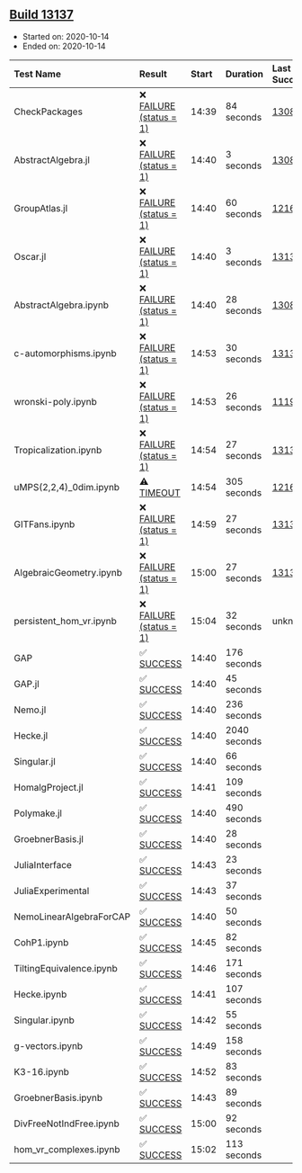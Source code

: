 ## [Build 13137](https://oscarci.mathematik.uni-kl.de/job/oscar/13137/)

* Started on: 2020-10-14
* Ended on: 2020-10-14

| Test Name    | Result | Start | Duration | Last Success | First Failure |
|:-------------|:-------|:------|:---------|:-------------|:--------------|
| CheckPackages | ❌ [FAILURE (status = 1)](https://oscarci.mathematik.uni-kl.de/job/oscar/13137/artifact/logs/build-13137/CheckPackages.log) | 14:39 | 84 seconds | [13085](https://oscarci.mathematik.uni-kl.de/job/oscar/13085/) | [13086](https://oscarci.mathematik.uni-kl.de/job/oscar/13086/) |
| AbstractAlgebra.jl | ❌ [FAILURE (status = 1)](https://oscarci.mathematik.uni-kl.de/job/oscar/13137/artifact/logs/build-13137/AbstractAlgebra.jl.log) | 14:40 | 3 seconds | [13085](https://oscarci.mathematik.uni-kl.de/job/oscar/13085/) | [13086](https://oscarci.mathematik.uni-kl.de/job/oscar/13086/) |
| GroupAtlas.jl | ❌ [FAILURE (status = 1)](https://oscarci.mathematik.uni-kl.de/job/oscar/13137/artifact/logs/build-13137/GroupAtlas.jl.log) | 14:40 | 60 seconds | [12167](https://oscarci.mathematik.uni-kl.de/job/oscar/12167/) | [12168](https://oscarci.mathematik.uni-kl.de/job/oscar/12168/) |
| Oscar.jl | ❌ [FAILURE (status = 1)](https://oscarci.mathematik.uni-kl.de/job/oscar/13137/artifact/logs/build-13137/Oscar.jl.log) | 14:40 | 3 seconds | [13136](https://oscarci.mathematik.uni-kl.de/job/oscar/13136/) | [13137](https://oscarci.mathematik.uni-kl.de/job/oscar/13137/) |
| AbstractAlgebra.ipynb | ❌ [FAILURE (status = 1)](https://oscarci.mathematik.uni-kl.de/job/oscar/13137/artifact/logs/build-13137/AbstractAlgebra.ipynb.log) | 14:40 | 28 seconds | [13085](https://oscarci.mathematik.uni-kl.de/job/oscar/13085/) | [13086](https://oscarci.mathematik.uni-kl.de/job/oscar/13086/) |
| c-automorphisms.ipynb | ❌ [FAILURE (status = 1)](https://oscarci.mathematik.uni-kl.de/job/oscar/13137/artifact/logs/build-13137/c-automorphisms.ipynb.log) | 14:53 | 30 seconds | [13136](https://oscarci.mathematik.uni-kl.de/job/oscar/13136/) | [13137](https://oscarci.mathematik.uni-kl.de/job/oscar/13137/) |
| wronski-poly.ipynb | ❌ [FAILURE (status = 1)](https://oscarci.mathematik.uni-kl.de/job/oscar/13137/artifact/logs/build-13137/wronski-poly.ipynb.log) | 14:53 | 26 seconds | [11192](https://oscarci.mathematik.uni-kl.de/job/oscar/11192/) | [11193](https://oscarci.mathematik.uni-kl.de/job/oscar/11193/) |
| Tropicalization.ipynb | ❌ [FAILURE (status = 1)](https://oscarci.mathematik.uni-kl.de/job/oscar/13137/artifact/logs/build-13137/Tropicalization.ipynb.log) | 14:54 | 27 seconds | [13136](https://oscarci.mathematik.uni-kl.de/job/oscar/13136/) | [13137](https://oscarci.mathematik.uni-kl.de/job/oscar/13137/) |
| uMPS(2,2,4)_0dim.ipynb | ⚠ [TIMEOUT](https://oscarci.mathematik.uni-kl.de/job/oscar/13137/artifact/logs/build-13137/uMPS-2-2-4-_0dim.ipynb.log) | 14:54 | 305 seconds | [12167](https://oscarci.mathematik.uni-kl.de/job/oscar/12167/) | [12168](https://oscarci.mathematik.uni-kl.de/job/oscar/12168/) |
| GITFans.ipynb | ❌ [FAILURE (status = 1)](https://oscarci.mathematik.uni-kl.de/job/oscar/13137/artifact/logs/build-13137/GITFans.ipynb.log) | 14:59 | 27 seconds | [13136](https://oscarci.mathematik.uni-kl.de/job/oscar/13136/) | [13137](https://oscarci.mathematik.uni-kl.de/job/oscar/13137/) |
| AlgebraicGeometry.ipynb | ❌ [FAILURE (status = 1)](https://oscarci.mathematik.uni-kl.de/job/oscar/13137/artifact/logs/build-13137/AlgebraicGeometry.ipynb.log) | 15:00 | 27 seconds | [13136](https://oscarci.mathematik.uni-kl.de/job/oscar/13136/) | [13137](https://oscarci.mathematik.uni-kl.de/job/oscar/13137/) |
| persistent_hom_vr.ipynb | ❌ [FAILURE (status = 1)](https://oscarci.mathematik.uni-kl.de/job/oscar/13137/artifact/logs/build-13137/persistent_hom_vr.ipynb.log) | 15:04 | 32 seconds | unknown | unknown |
| GAP | ✅ [SUCCESS](https://oscarci.mathematik.uni-kl.de/job/oscar/13137/artifact/logs/build-13137/GAP.log) | 14:40 | 176 seconds |  |  |
| GAP.jl | ✅ [SUCCESS](https://oscarci.mathematik.uni-kl.de/job/oscar/13137/artifact/logs/build-13137/GAP.jl.log) | 14:40 | 45 seconds |  |  |
| Nemo.jl | ✅ [SUCCESS](https://oscarci.mathematik.uni-kl.de/job/oscar/13137/artifact/logs/build-13137/Nemo.jl.log) | 14:40 | 236 seconds |  |  |
| Hecke.jl | ✅ [SUCCESS](https://oscarci.mathematik.uni-kl.de/job/oscar/13137/artifact/logs/build-13137/Hecke.jl.log) | 14:40 | 2040 seconds |  |  |
| Singular.jl | ✅ [SUCCESS](https://oscarci.mathematik.uni-kl.de/job/oscar/13137/artifact/logs/build-13137/Singular.jl.log) | 14:40 | 66 seconds |  |  |
| HomalgProject.jl | ✅ [SUCCESS](https://oscarci.mathematik.uni-kl.de/job/oscar/13137/artifact/logs/build-13137/HomalgProject.jl.log) | 14:41 | 109 seconds |  |  |
| Polymake.jl | ✅ [SUCCESS](https://oscarci.mathematik.uni-kl.de/job/oscar/13137/artifact/logs/build-13137/Polymake.jl.log) | 14:40 | 490 seconds |  |  |
| GroebnerBasis.jl | ✅ [SUCCESS](https://oscarci.mathematik.uni-kl.de/job/oscar/13137/artifact/logs/build-13137/GroebnerBasis.jl.log) | 14:40 | 28 seconds |  |  |
| JuliaInterface | ✅ [SUCCESS](https://oscarci.mathematik.uni-kl.de/job/oscar/13137/artifact/logs/build-13137/JuliaInterface.log) | 14:43 | 23 seconds |  |  |
| JuliaExperimental | ✅ [SUCCESS](https://oscarci.mathematik.uni-kl.de/job/oscar/13137/artifact/logs/build-13137/JuliaExperimental.log) | 14:43 | 37 seconds |  |  |
| NemoLinearAlgebraForCAP | ✅ [SUCCESS](https://oscarci.mathematik.uni-kl.de/job/oscar/13137/artifact/logs/build-13137/NemoLinearAlgebraForCAP.log) | 14:40 | 50 seconds |  |  |
| CohP1.ipynb | ✅ [SUCCESS](https://oscarci.mathematik.uni-kl.de/job/oscar/13137/artifact/logs/build-13137/CohP1.ipynb.log) | 14:45 | 82 seconds |  |  |
| TiltingEquivalence.ipynb | ✅ [SUCCESS](https://oscarci.mathematik.uni-kl.de/job/oscar/13137/artifact/logs/build-13137/TiltingEquivalence.ipynb.log) | 14:46 | 171 seconds |  |  |
| Hecke.ipynb | ✅ [SUCCESS](https://oscarci.mathematik.uni-kl.de/job/oscar/13137/artifact/logs/build-13137/Hecke.ipynb.log) | 14:41 | 107 seconds |  |  |
| Singular.ipynb | ✅ [SUCCESS](https://oscarci.mathematik.uni-kl.de/job/oscar/13137/artifact/logs/build-13137/Singular.ipynb.log) | 14:42 | 55 seconds |  |  |
| g-vectors.ipynb | ✅ [SUCCESS](https://oscarci.mathematik.uni-kl.de/job/oscar/13137/artifact/logs/build-13137/g-vectors.ipynb.log) | 14:49 | 158 seconds |  |  |
| K3-16.ipynb | ✅ [SUCCESS](https://oscarci.mathematik.uni-kl.de/job/oscar/13137/artifact/logs/build-13137/K3-16.ipynb.log) | 14:52 | 83 seconds |  |  |
| GroebnerBasis.ipynb | ✅ [SUCCESS](https://oscarci.mathematik.uni-kl.de/job/oscar/13137/artifact/logs/build-13137/GroebnerBasis.ipynb.log) | 14:43 | 89 seconds |  |  |
| DivFreeNotIndFree.ipynb | ✅ [SUCCESS](https://oscarci.mathematik.uni-kl.de/job/oscar/13137/artifact/logs/build-13137/DivFreeNotIndFree.ipynb.log) | 15:00 | 92 seconds |  |  |
| hom_vr_complexes.ipynb | ✅ [SUCCESS](https://oscarci.mathematik.uni-kl.de/job/oscar/13137/artifact/logs/build-13137/hom_vr_complexes.ipynb.log) | 15:02 | 113 seconds |  |  |
